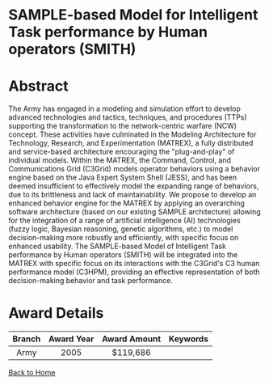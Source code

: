 
SAMPLE-based Model for Intelligent Task performance by Human operators (SMITH)
==============================================================================

# Abstract


The Army has engaged in a modeling and simulation effort to develop advanced technologies and tactics, techniques, and procedures (TTPs) supporting the transformation to the network-centric warfare (NCW) concept. These activities have culminated in the Modeling Architecture for Technology, Research, and Experimentation (MATREX), a fully distributed and service-based architecture encouraging the "plug-and-play" of individual models. Within the MATREX, the Command, Control, and Communications Grid (C3Grid) models operator behaviors using a behavior engine based on the Java Expert System Shell (JESS), and has been deemed insufficient to effectively model the expanding range of behaviors, due to its brittleness and lack of maintainability. We propose to develop an enhanced behavior engine for the MATREX by applying an overarching software architecture (based on our existing SAMPLE architecture) allowing for the integration of a range of artificial intelligence (AI) technologies (fuzzy logic, Bayesian reasoning, genetic algorithms, etc.) to model decision-making more robustly and efficiently, with specific focus on enhanced usability. The SAMPLE-based Model of Intelligent Task performance by Human operators (SMITH) will be integrated into the MATREX with specific focus on its interactions with the C3Grid's C3 human performance model (C3HPM), providing an effective representation of both decision-making behavior and task performance.  

# Award Details

|Branch|Award Year|Award Amount|Keywords|
| :---: | :---: | :---: | :---: |
|Army|2005|$119,686||
  
  


[Back to Home](https://github.com/chrischow/dod_sbir_awards/CC/#963)